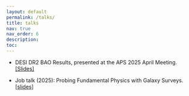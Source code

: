 ```yaml
---
layout: default
permalink: /talks/
title: talks
nav: true
nav_order: 6
description:
toc:
---
```


- DESI DR2 BAO Results, presented at the APS 2025 April Meeting. [[Slides]](../_talks/aps_desi.pdf)

- Job talk (2025): Probing Fundamental Physics with Galaxy Surveys. [[slides]](https://drive.google.com/file/d/181ynK7aE1tuIoMiH9LhUwXHtTIWIpiEH/view?usp=share_link)
